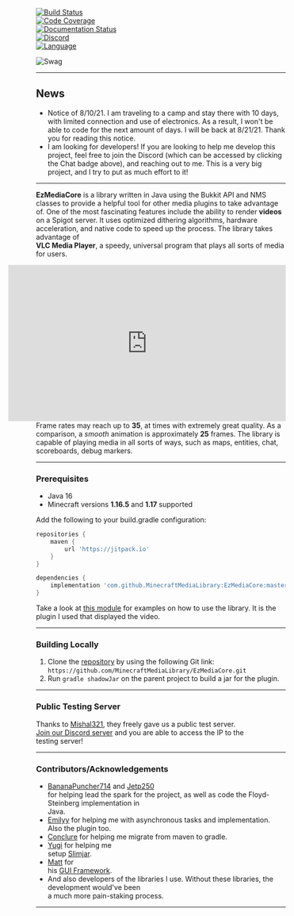 [![Build Status](https://img.shields.io/circleci/build/github/MinecraftMediaLibrary/EzMediaCore?style=for-the-badge)](https://app.circleci.com/pipelines/github/MinecraftMediaLibrary/EzMediaCore)  
[![Code Coverage](https://img.shields.io/codefactor/grade/github/MinecraftMediaLibrary/EzMediaCore?style=for-the-badge)](https://www.codefactor.io/repository/github/minecraftmedialibrary/ezmediacore)  
[![Documentation Status](https://img.shields.io/readthedocs/minecraftmedialibrary-wiki/latest?style=for-the-badge)](https://minecraftmedialibrary-wiki.readthedocs.io/en/latest/)  
[![Discord](https://img.shields.io/discord/817501569108017223?style=for-the-badge)](https://discord.gg/qVhhbCWQQV)  
[![Language](https://img.shields.io/badge/Made%20with-Java-1f425f.svg?style=for-the-badge)](https://www.java.com/en/)

![Swag](http://ForTheBadge.com/images/badges/built-with-swag.svg)

---

## News

- Notice of 8/10/21. I am traveling to a camp and stay there with 10 days, with limited connection
  and use of electronics. As a result, I won't be able to code for the next amount of days. I will 
  be back at 8/21/21. Thank you for reading this notice.
- I am looking for developers! If you are looking to help me develop this project, feel free to join
  the Discord (which can be accessed by clicking the Chat badge above), and reaching out to me. This 
  is a very big project, and I try to put as much effort to it!

---  

**EzMediaCore** is a library written in Java using the Bukkit API and NMS classes to provide a
helpful tool for other media plugins to take advantage of. One of the most fascinating features 
include the ability to render **videos** on a Spigot server. It uses optimized dithering algorithms, 
hardware acceleration, and native code to speed up the process. The library takes advantage of   
**VLC Media Player**, a speedy, universal program that plays all sorts of media for users.

<iframe style="float: right;" width="560" height="315" src="https://www.youtube.com/embed/CtlHGgGXHvs" title="" frameborder="0" allow="accelerometer; autoplay; clipboard-write; encrypted-media; gyroscope; picture-in-picture" allowfullscreen style="position:absolute; top: 160px; left: 0px;"></iframe>

Frame rates may reach up to **35**, at times with extremely great quality. As a comparison, a 
*smooth* animation is approximately **25** frames. The library is capable of playing media in all
sorts of ways, such as maps, entities, chat, scoreboards, debug markers.

---

### Prerequisites

- Java 16
- Minecraft versions **1.16.5** and **1.17** supported

Add the following to your build.gradle configuration:

```groovy  
repositories {  
    maven {  
        url 'https://jitpack.io'  
    }  
}  
```  

```groovy  
dependencies {  
    implementation 'com.github.MinecraftMediaLibrary:EzMediaCore:master-SNAPSHOT'  
}  
```

Take a look
at [this module](https://github.com/MinecraftMediaLibrary/EzMediaCore/tree/master/deluxemediaplugin)
for examples on how to use the library. It is the plugin I used that displayed the video.

---

### Building Locally

1) Clone the [repository](https://github.com/MinecraftMediaLibrary/EzMediaCore) by using the
   following Git link: `https://github.com/MinecraftMediaLibrary/EzMediaCore.git`
2) Run `gradle shadowJar` on the parent project to build a jar for the plugin.

---

### Public Testing Server

Thanks to [Mishal321](https://github.com/mishal321), they freely gave us a public test server.  
[Join our Discord server](https://discord.gg/qVhhbCWQQV) and you are able to access the IP to the  
testing server!

---

### Contributors/Acknowledgements

- [BananaPuncher714](https://github.com/BananaPuncher714)
  and [Jetp250](https://github.com/jetp250)  
  for helping lead the spark for the project, as well as code the Floyd-Steinberg implementation
  in  
  Java.
- [Emilyy](https://github.com/emilyy-dev) for helping me with asynchronous tasks and
  implementation.  
  Also the plugin too.
- [Conclure](https://github.com/Conclure) for helping me migrate from maven to gradle.
- [Yugi](https://github.com/Vshnv) for helping me  
  setup [Slimjar](https://github.com/SlimJar/slimjar).
- [Matt](https://github.com/ipsk) for  
  his [GUI Framework](https://github.com/TriumphTeam/gui/tree/development).
- And also developers of the libraries I use. Without these libraries, the development would've
  been  
  a much more pain-staking process.

---